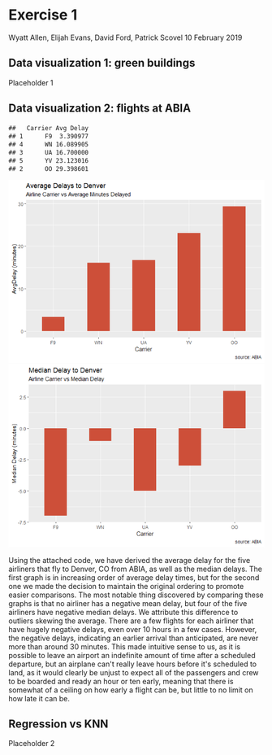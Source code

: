 Exercise 1
================
Wyatt Allen, Elijah Evans, David Ford, Patrick Scovel
10 February 2019

Data visualization 1: green buildings
-------------------------------------

Placeholder 1

Data visualization 2: flights at ABIA
-------------------------------------

    ##   Carrier Avg Delay
    ## 1      F9  3.390977
    ## 4      WN 16.089905
    ## 3      UA 16.700000
    ## 5      YV 23.123016
    ## 2      OO 29.398601

![](Exercise_1.1_files/figure-markdown_github/unnamed-chunk-1-1.png)![](Exercise_1.1_files/figure-markdown_github/unnamed-chunk-1-2.png)

Using the attached code, we have derived the average delay for the five airliners that fly to Denver, CO from ABIA, as well as the median delays. The first graph is in increasing order of average delay times, but for the second one we made the decision to maintain the original ordering to promote easier comparisons. The most notable thing discovered by comparing these graphs is that no airliner has a negative mean delay, but four of the five airliners have negative median delays. We attribute this difference to outliers skewing the average. There are a few flights for each airliner that have hugely negative delays, even over 10 hours in a few cases. However, the negative delays, indicating an earlier arrival than anticipated, are never more than around 30 minutes. This made intuitive sense to us, as it is possible to leave an airport an indefinite amount of time after a scheduled departure, but an airplane can't really leave hours before it's scheduled to land, as it would clearly be unjust to expect all of the passengers and crew to be boarded and ready an hour or ten early, meaning that there is somewhat of a ceiling on how early a flight can be, but little to no limit on how late it can be.

Regression vs KNN
-----------------

Placeholder 2
